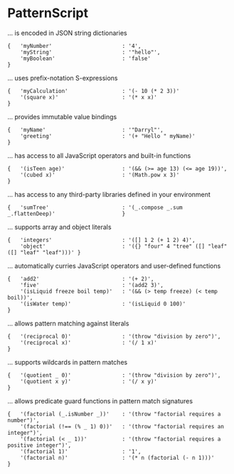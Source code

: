 # PatternScript

... is encoded in JSON string dictionaries
```
{   'myNumber'                      : '4',
    'myString'                      : '"hello"',
    'myBoolean'                     : 'false'                                               }
```
... uses prefix-notation S-expressions
```
{   'myCalculation'                 : '(- 10 (* 2 3))'     
    '(square x)'                    : '(* x x)'                                             }
```
... provides immutable value bindings
```
{   'myName'                        : '"Darryl"',
    'greeting'                      : '(+ "Hello " myName)'                                 }
```
... has access to all JavaScript operators and built-in functions
```
{   '(isTeen age)'                  : '(&& (>= age 13) (<= age 19))',
    '(cubed x)'                     : '(Math.pow x 3)'                                      }
```
... has access to any third-party libraries defined in your environment
```
{   'sumTree'                       : '(_.compose _.sum _.flattenDeep)'                     }
```
... supports array and object literals
```
{   'integers'                      : '([] 1 2 (+ 1 2) 4)',
    'object'                        : '({} "four" 4 "tree" ([] "leaf" ([] "leaf" "leaf")))' }
```
... automatically curries JavaScript operators and user-defined functions
```
{   'add2'                          : '(+ 2)',
    'five'                          : '(add2 3)',
    '(isLiquid freeze boil temp)'   : '(&& (> temp freeze) (< temp boil))',
    '(isWater temp)'                : '(isLiquid 0 100)'                                    } 
```
... allows pattern matching against literals
```
{   '(reciprocal 0)'                : '(throw "division by zero")',
    '(reciprocal x)'                : '(/ 1 x)'                                             }
```
... supports wildcards in pattern matches
```
{   '(quotient _ 0)'                : '(throw "division by zero")',
    '(quotient x y)'                : '(/ x y)'                                             }
```
... allows predicate guard functions in pattern match signatures
```
{   '(factorial (_.isNumber _))'    : '(throw "factorial requires a number")',
    '(factorial (!== (% _ 1) 0))'   : '(throw "factorial requires an integer")',
    '(factorial (< _ 1))'           : '(throw "factorial requires a positive integer")',
    '(factorial 1)'                 : '1',
    '(factorial n)'                 : '(* n (factorial (- n 1)))'                           }
```
